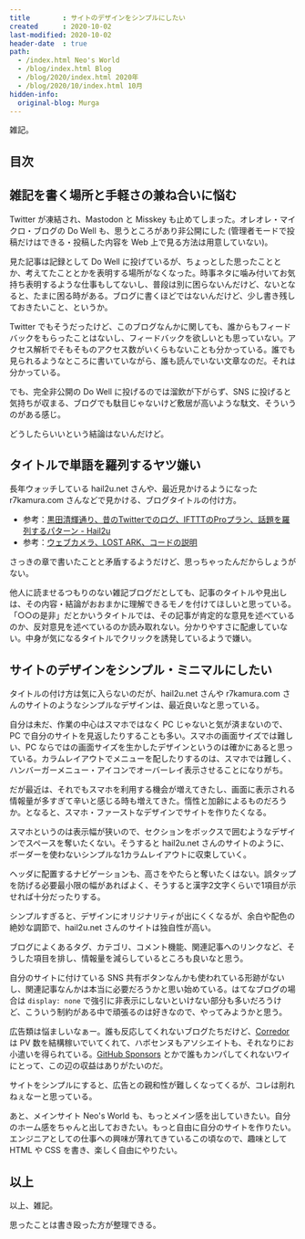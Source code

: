 ```yaml
---
title        : サイトのデザインをシンプルにしたい
created      : 2020-10-02
last-modified: 2020-10-02
header-date  : true
path:
  - /index.html Neo's World
  - /blog/index.html Blog
  - /blog/2020/index.html 2020年
  - /blog/2020/10/index.html 10月
hidden-info:
  original-blog: Murga
---
```


雑記。

## 目次

## 雑記を書く場所と手軽さの兼ね合いに悩む

Twitter が凍結され、Mastodon と Misskey も止めてしまった。オレオレ・マイクロ・ブログの Do Well も、思うところがあり非公開にした (管理者モードで投稿だけはできる・投稿した内容を Web 上で見る方法は用意していない)。

見た記事は記録として Do Well に投げているが、ちょっとした思ったこととか、考えてたこととかを表明する場所がなくなった。時事ネタに噛み付いてお気持ち表明するような仕事もしてないし、普段は別に困らないんだけど、ないとなると、たまに困る時がある。ブログに書くほどではないんだけど、少し書き残しておきたいこと、というか。

Twitter でもそうだったけど、このブログなんかに関しても、誰からもフィードバックをもらったことはないし、フィードバックを欲しいとも思っていない。アクセス解析でそもそものアクセス数がいくらもないことも分かっている。誰でも見られるようなところに書いていながら、誰も読んでいない文章なのだ。それは分かっている。

でも、完全非公開の Do Well に投げるのでは溜飲が下がらず、SNS に投げると気持ちが収まる、ブログでも駄目じゃないけど敷居が高いような駄文、そういうのがある感じ。

どうしたらいいという結論はないんだけど。

## タイトルで単語を羅列するヤツ嫌い

長年ウォッチしている hail2u.net さんや、最近見かけるようになった r7kamura.com さんなどで見かける、ブログタイトルの付け方。

- 参考：[黒田清輝通り、昔のTwitterでのログ、IFTTTのProプラン、話題を羅列するパターン - Hail2u](https://hail2u.net/blog/on-20200924.html)
- 参考：[ウェブカメラ、LOST ARK、コードの説明](https://r7kamura.com/articles/2020-09-23-notes)

さっきの章で書いたことと矛盾するようだけど、思っちゃったんだからしょうがない。

他人に読ませるつもりのない雑記ブログだとしても、記事のタイトルや見出しは、その内容・結論がおおまかに理解できるモノを付けてほしいと思っている。「○○の是非」だとかいうタイトルでは、その記事が肯定的な意見を述べているのか、反対意見を述べているのか読み取れない。分かりやすさに配慮していない。中身が気になるタイトルでクリックを誘発しているようで嫌い。

## サイトのデザインをシンプル・ミニマルにしたい

タイトルの付け方は気に入らないのだが、hail2u.net さんや r7kamura.com さんのサイトのようなシンプルなデザインは、最近良いなと思っている。

自分は未だ、作業の中心はスマホではなく PC じゃないと気が済まないので、PC で自分のサイトを見返したりすることも多い。スマホの画面サイズでは難しい、PC ならではの画面サイズを生かしたデザインというのは確かにあると思っている。カラムレイアウトでメニューを配したりするのは、スマホでは難しく、ハンバーガーメニュー・アイコンでオーバーレイ表示させることになりがち。

だが最近は、それでもスマホを利用する機会が増えてきたし、画面に表示される情報量が多すぎて辛いと感じる時も増えてきた。惰性と加齢によるものだろうか。となると、スマホ・ファーストなデザインでサイトを作りたくなる。

スマホというのは表示幅が狭いので、セクションをボックスで囲むようなデザインでスペースを奪いたくない。そうすると hail2u.net さんのサイトのように、ボーダーを使わないシンプルな1カラムレイアウトに収束していく。

ヘッダに配置するナビゲーションも、高さをやたらと奪いたくはない。誤タップを防げる必要最小限の幅があればよく、そうすると漢字2文字くらいで1項目が示せれば十分だったりする。

シンプルすぎると、デザインにオリジナリティが出にくくなるが、余白や配色の絶妙な調節で、hail2u.net さんのサイトは独自性が高い。

ブログによくあるタグ、カテゴリ、コメント機能、関連記事へのリンクなど、そうした項目を排し、情報量を減らしているところも良いなと思う。

自分のサイトに付けている SNS 共有ボタンなんかも使われている形跡がないし、関連記事なんかは本当に必要だろうかと思い始めている。はてなブログの場合は `display: none` で強引に非表示にしないといけない部分も多いだろうけど、こういう制約がある中で頑張るのは好きなので、やってみようかと思う。

広告類は悩ましいなぁー。誰も反応してくれないブログたちだけど、[Corredor](https://neos21.hatenablog.com/) は PV 数を結構稼いでいてくれて、ハボセンヌもアソシエイトも、それなりにお小遣いを得られている。[GitHub Sponsors](https://github.com/sponsors/Neos21/) とかで誰もカンパしてくれないワイにとって、この辺の収益はありがたいのだ。

サイトをシンプルにすると、広告との親和性が難しくなってくるが、コレは削れねぇなーと思っている。

あと、メインサイト Neo's World も、もっとメイン感を出していきたい。自分のホーム感をちゃんと出しておきたい。もっと自由に自分のサイトを作りたい。エンジニアとしての仕事への興味が薄れてきているこの頃なので、趣味として HTML や CSS を書き、楽しく自由にやりたい。

## 以上

以上、雑記。

思ったことは書き殴った方が整理できる。
